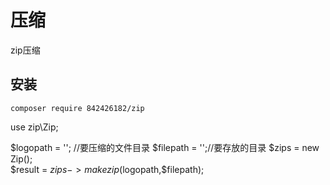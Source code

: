 # 压缩

zip压缩
## 安装
~~~
composer require 842426182/zip
~~~
use zip\Zip;

$logopath = ''; //要压缩的文件目录
$filepath = '';//要存放的目录
$zips = new Zip();  
$result = $zips->makezip($logopath,$filepath);

